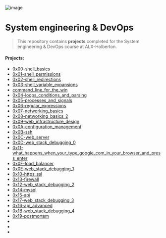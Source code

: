 ![image](https://user-images.githubusercontent.com/95341497/193243049-d33250fb-a9a4-4910-8b18-58fe86483428.png)


# System engineering & DevOps

> This repository contains **projects** completed for the System engineering & DevOps course at ALX-Holberton.

#### Projects:

* [0x00-shell_basics](https://github.com/jonyamagiri/alx-system_engineering-devops/tree/master/0x00-shell_basics)
* [0x01-shell_permissions](https://github.com/jonyamagiri/alx-system_engineering-devops/tree/master/0x01-shell_permissions)
* [0x02-shell_redirections](https://github.com/jonyamagiri/alx-system_engineering-devops/tree/master/0x02-shell_redirections)
* [0x03-shell_variable_expansions](https://github.com/jonyamagiri/alx-system_engineering-devops/tree/master/0x03-shell_variables_expansions)
* [command_line_for_the_win](https://github.com/jonyamagiri/alx-system_engineering-devops/tree/master/command_line_for_the_win)
* [0x04-loops_conditions_and_parsing](https://github.com/jonyamagiri/alx-system_engineering-devops/tree/master/0x04-loops_conditions_and_parsing)
* [0x05-processes_and_signals](https://github.com/jonyamagiri/alx-system_engineering-devops/tree/master/0x05-processes_and_signals)
* [0x06-regular_expressions](https://github.com/jonyamagiri/alx-system_engineering-devops/tree/master/0x06-regular_expressions)
* [0x07-networking_basics](https://github.com/jonyamagiri/alx-system_engineering-devops/tree/master/0x07-networking_basics)
* [0x08-networking_basics_2](https://github.com/jonyamagiri/alx-system_engineering-devops/tree/master/0x08-networking_basics_2)
* [0x09-web_infrastructure_design](https://github.com/jonyamagiri/alx-system_engineering-devops/tree/master/0x09-web_infrastructure_design)
* [0x0A-configuration_management](https://github.com/jonyamagiri/alx-system_engineering-devops/tree/master/0x0A-configuration_management)
* [0x0B-ssh](https://github.com/jonyamagiri/alx-system_engineering-devops/tree/master/0x0B-ssh)
* [0x0C-web_server](https://github.com/jonyamagiri/alx-system_engineering-devops/tree/master/0x0C-web_server)
* [0x0D-web_stack_debugging_0](https://github.com/jonyamagiri/alx-system_engineering-devops/tree/master/0x0D-web_stack_debugging_0)
* [0x11-what_happens_when_your_type_google_com_in_your_browser_and_press_enter](https://github.com/jonyamagiri/alx-system_engineering-devops/tree/master/0x11-what_happens_when_your_type_google_com_in_your_browser_and_press_enter)
* [0x0F-load_balancer](https://github.com/jonyamagiri/alx-system_engineering-devops/tree/master/0x0F-load_balancer)
* [0x0E-web_stack_debugging_1](https://github.com/jonyamagiri/alx-system_engineering-devops/tree/master/0x0E-web_stack_debugging_1)
* [0x10-https_ssl](https://github.com/jonyamagiri/alx-system_engineering-devops/tree/master/0x10-https_ssl)
* [0x13-firewall](https://github.com/jonyamagiri/alx-system_engineering-devops/tree/master/0x13-firewall)
* [0x12-web_stack_debugging_2](https://github.com/jonyamagiri/alx-system_engineering-devops/tree/master/0x12-web_stack_debugging_2)
* [0x14-mysql](https://github.com/jonyamagiri/alx-system_engineering-devops/tree/master/0x14-mysql)
* [0x15-api](https://github.com/jonyamagiri/alx-system_engineering-devops/tree/master/0x15-api)
* [0x17-web_stack_debugging_3](https://github.com/jonyamagiri/alx-system_engineering-devops/tree/master/0x17-web_stack_debugging_3)
* [0x16-api_advanced](https://github.com/jonyamagiri/alx-system_engineering-devops/tree/master/0x16-api_advanced)
* [0x1B-web_stack_debugging_4]()
* [0x19-postmortem]()
* []()
* []()
* []()




